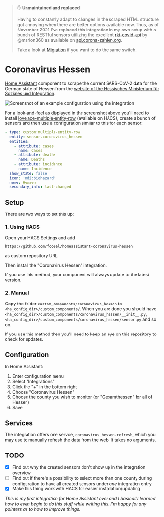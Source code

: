 > ✋ **Unmaintained and replaced**
>
> Having to constantly adapt to changes in the scraped HTML structure got annoying when there are better 
> options available now. Thus, as of November 2021 I've replaced this integration in my own setup with 
> a bunch of RESTful sensors utilizing the excellent [rki-covid-api](https://github.com/marlon360/rki-covid-api) 
> by @marlon360 as available on [api.corona-zahlen.org](https://api.corona-zahlen.org).
>
> Take a look at [Migration](https://github.com/foosel/homeassistant-coronavirus-hessen/blob/master/migration.md)
> if you want to do the same switch.

# Coronavirus Hessen

[Home Assistant](https://www.home-assistant.io/) component to scrape the current SARS-CoV-2 data for the German state of Hessen from the [website of the Hessisches Ministerium für Soziales und Integration](https://soziales.hessen.de/gesundheit/infektionsschutz/coronavirus-sars-cov-2/taegliche-uebersicht-der-bestaetigten-sars-cov-2-faelle-hessen).

![Screenshot of an example configuration using the integration](https://raw.githubusercontent.com/foosel/homeassistant-coronavirus-hessen/master/screenshot.png)

For a look-and-feel as displayed in the screenshot above you'll need to install [lovelace-multiple-entity-row](https://github.com/benct/lovelace-multiple-entity-row) (available on HACS), create a bunch of sensors and then use a configuration similar to this for each sensor:

``` yaml
- type: custom:multiple-entity-row
  entity: sensor.coronavirus_hessen
  entities:
    - attribute: cases
      name: Cases
    - attribute: deaths
      name: Deaths
    - attribute: incidence
      name: Incidence
  show_state: false
  icon: 'mdi:biohazard'
  name: Hessen
  secondary_info: last-changed
```

## Setup

There are two ways to set this up:

### 1. Using HACS

Open your HACS Settings and add

    https://github.com/foosel/homeassistant-coronavirus-hessen

as custom repository URL.

Then install the "Coronavirus Hessen" integration.

If you use this method, your component will always update to the latest version.

### 2. Manual

Copy the folder `custom_components/coronavirus_hessen` to `<ha_config_dir>/custom_components/`. When you are done you should have `<ha_config_dir>/custom_components/coronavirus_hessen/__init__.py`, `<ha_config_dir>/custom_components/coronavirus_hessen/sensor.py` and so on.

If you use this method then you'll need to keep an eye on this repository to check for updates.

## Configuration

In Home Assistant:

1. Enter configuration menu
2. Select "Integrations"
3. Click the "+" in the bottom right
4. Choose "Coronavirus Hessen"
5. Choose the county you wish to monitor (or "Gesamthessen" for all of Hessen)
6. Save

## Services

The integration offers one servce, `coronavirus_hessen.refresh`, which you may use to manually refresh the data from the web. It takes no arguments.

## TODO

  * [x] Find out why the created sensors don't show up in the integration overview
  * [ ] Find out if there's a possibility to select more than one county during configuration to have all created sensors under *one* integration entry
  * [x] Make this thing work with HACS for easier installation/updating

*This is my first integration for Home Assistant ever and I basically learned how to even begin to do this stuff while writing this. I'm happy for any pointers as to how to improve things.*
